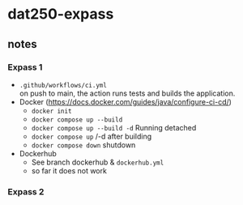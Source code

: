 # dat250-expass

## notes
### Expass 1
- `.github/workflows/ci.yml`  
on push to main, the action runs tests and builds the application.
- Docker (https://docs.docker.com/guides/java/configure-ci-cd/)
  - `docker init`
  - `docker compose up --build`
  - `docker compose up --build -d` Running detached
  - `docker compose up` /-d after building
  - `docker compose down` shutdown
- Dockerhub
  - See branch dockerhub & `dockerhub.yml`
  - so far it does not work
### Expass 2
